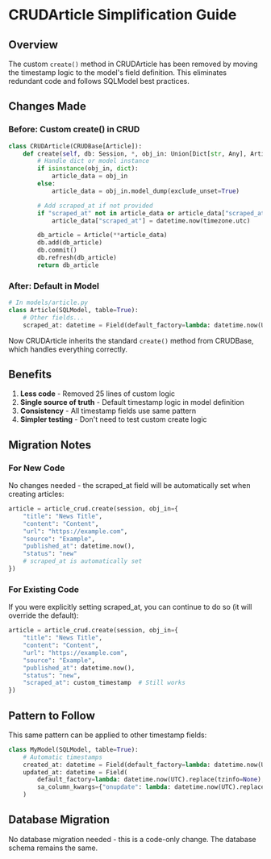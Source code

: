 # CRUDArticle Simplification Guide

## Overview

The custom `create()` method in CRUDArticle has been removed by moving the timestamp logic to the model's field definition. This eliminates redundant code and follows SQLModel best practices.

## Changes Made

### Before: Custom create() in CRUD

```python
class CRUDArticle(CRUDBase[Article]):
    def create(self, db: Session, *, obj_in: Union[Dict[str, Any], Article]) -> Article:
        # Handle dict or model instance
        if isinstance(obj_in, dict):
            article_data = obj_in
        else:
            article_data = obj_in.model_dump(exclude_unset=True)

        # Add scraped_at if not provided
        if "scraped_at" not in article_data or article_data["scraped_at"] is None:
            article_data["scraped_at"] = datetime.now(timezone.utc)

        db_article = Article(**article_data)
        db.add(db_article)
        db.commit()
        db.refresh(db_article)
        return db_article
```

### After: Default in Model

```python
# In models/article.py
class Article(SQLModel, table=True):
    # Other fields...
    scraped_at: datetime = Field(default_factory=lambda: datetime.now(UTC).replace(tzinfo=None))
```

Now CRUDArticle inherits the standard `create()` method from CRUDBase, which handles everything correctly.

## Benefits

1. **Less code** - Removed 25 lines of custom logic
2. **Single source of truth** - Default timestamp logic in model definition
3. **Consistency** - All timestamp fields use same pattern
4. **Simpler testing** - Don't need to test custom create logic

## Migration Notes

### For New Code

No changes needed - the scraped_at field will be automatically set when creating articles:

```python
article = article_crud.create(session, obj_in={
    "title": "News Title",
    "content": "Content",
    "url": "https://example.com",
    "source": "Example",
    "published_at": datetime.now(),
    "status": "new"
    # scraped_at is automatically set
})
```

### For Existing Code

If you were explicitly setting scraped_at, you can continue to do so (it will override the default):

```python
article = article_crud.create(session, obj_in={
    "title": "News Title",
    "content": "Content",
    "url": "https://example.com",
    "source": "Example",
    "published_at": datetime.now(),
    "status": "new",
    "scraped_at": custom_timestamp  # Still works
})
```

## Pattern to Follow

This same pattern can be applied to other timestamp fields:

```python
class MyModel(SQLModel, table=True):
    # Automatic timestamps
    created_at: datetime = Field(default_factory=lambda: datetime.now(UTC).replace(tzinfo=None))
    updated_at: datetime = Field(
        default_factory=lambda: datetime.now(UTC).replace(tzinfo=None),
        sa_column_kwargs={"onupdate": lambda: datetime.now(UTC).replace(tzinfo=None)}
    )
```

## Database Migration

No database migration needed - this is a code-only change. The database schema remains the same.

